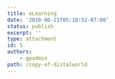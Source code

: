 ```yaml
---
title: eLearning
date: '2010-06-21T05:18:52-07:00'
status: publish
excerpt: ''
type: attachment
id: 5
authors:
    - gpadmin
path: /copy-of-diitalworld
---
```

<!DOCTYPE html PUBLIC "-//W3C//DTD HTML 4.0 Transitional//EN" "http://www.w3.org/TR/REC-html40/loose.dtd">
<?xml encoding="UTF-8">
